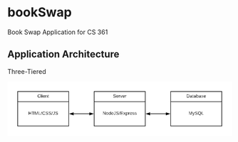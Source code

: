 # bookSwap
Book Swap Application for CS 361

## Application Architecture
Three-Tiered

![architecture](application-architecture.png)
